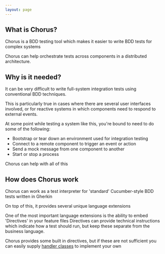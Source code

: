```yaml
---
layout: page
---
```


## What is Chorus?

Chorus is a BDD testing tool which makes it easier to write BDD tests for complex systems

Chorus can help orchestrate tests across components in a distributed architecture.

## Why is it needed?

It can be very difficult to write full-system integration tests using conventional BDD techniques.

This is particularly true in cases where there are several user interfaces involved, or for reactive systems in which components need to respond to external events.

At some point while testing a system like this, you're bound to need to do some of the following:

* Bootstrap or tear down an environment used for integration testing
* Connect to a remote component to trigger an event or action
* Send a mock message from one component to another
* Start or stop a process

Chorus can help with all of this

## How does Chorus work

Chorus can work as a test interpreter for 'standard' Cucumber-style BDD tests written in Gherkin

On top of this, it provides several unique language extensions

One of the most important language extensions is the ability to embed 'Directives' in your feature files
Directives can provide technical instructions which indicate how a test should run, but keep these separate from the business language.

Chorus provides some built in directives, but if these are not sufficient you can easily supply [handler classes](/pages/Handlers/HandlerClasses) to implement your own














